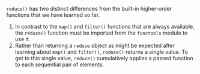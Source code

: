 `reduce()` has two distinct differences from the built-in higher-order functions that we have learned so far.
1. In contrast to the `map()` and `filter()` functions that are always available, the `reduce()` function must be imported from the `functools` module to use it.
2. Rather than returning a `reduce` object as might be expected after learning about `map()` and `filter()`, `reduce()` returns a single value. To get to this single value, `reduce()` cumulatively applies a passed function to each sequential pair of elements.